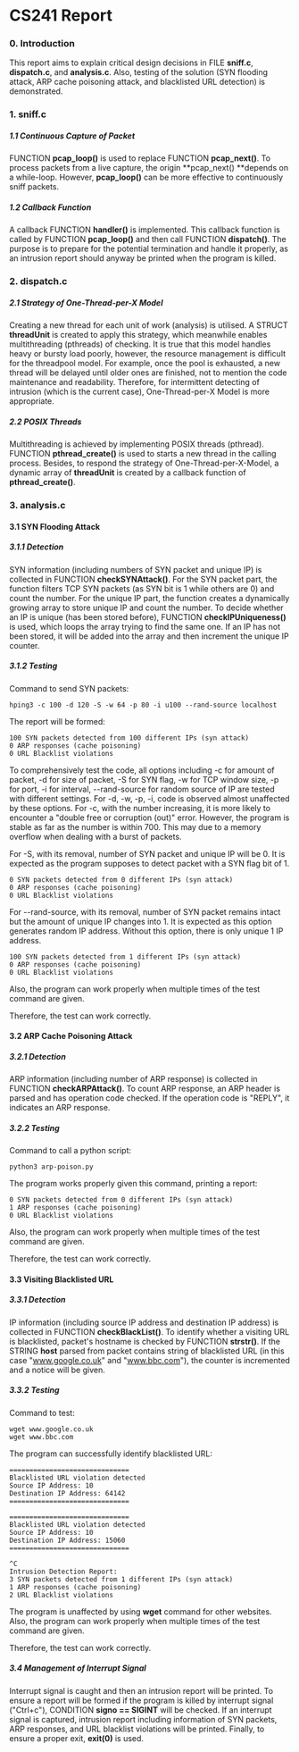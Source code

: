 # CS241 Report

### 0. Introduction

This report aims to explain critical design decisions in FILE **sniff.c**, **dispatch.c**, and **analysis.c**. Also, testing of the solution (SYN flooding attack, ARP cache poisoning attack, and blacklisted URL detection) is demonstrated.



### 1. sniff.c

##### 1.1 Continuous Capture of Packet

FUNCTION **pcap_loop()** is used to replace FUNCTION **pcap_next()**. To process packets from a live capture, the origin **pcap_next() **depends on a while-loop. However, **pcap_loop()** can be more effective to continuously sniff packets.

##### 1.2 Callback Function

A callback FUNCTION **handler()** is implemented. This callback function is called by FUNCTION **pcap_loop()** and then call FUNCTION **dispatch()**. The purpose is to prepare for the potential termination and handle it properly, as an intrusion report should anyway be printed when the program is killed.



### 2. dispatch.c

##### 2.1 Strategy of One-Thread-per-X Model

Creating a new thread for each unit of work (analysis) is utilised. A STRUCT **threadUnit** is created to apply this strategy, which meanwhile enables multithreading (pthreads) of checking. It is true that this model handles heavy or bursty load poorly, however, the resource management is difficult for the threadpool model. For example, once the pool is exhausted, a new thread will be delayed until older ones are finished, not to mention the code maintenance and readability. Therefore, for intermittent detecting of intrusion (which is the current case), One-Thread-per-X Model is more appropriate.

##### 2.2 POSIX Threads

Multithreading is achieved by implementing POSIX threads (pthread). FUNCTION **pthread_create()** is used to starts a new thread in the calling process. Besides, to respond the strategy of One-Thread-per-X-Model, a dynamic array of **threadUnit** is created by a callback function of **pthread_create()**.



### 3. analysis.c

#### 3.1 SYN Flooding Attack

##### 3.1.1 Detection

SYN information (including numbers of SYN packet and unique IP) is collected in FUNCTION **checkSYNAttack()**. For the SYN packet part, the function filters TCP SYN packets (as SYN bit is 1 while others are 0) and count the number. For the unique IP part, the function creates a dynamically growing array to store unique IP and count the number. To decide whether an IP is unique (has been stored before), FUNCTION **checkIPUniqueness()** is used, which loops the array trying to find the same one. If an IP has not been stored, it will be added into the array and then increment the unique IP counter.

##### 3.1.2 Testing

Command to send SYN packets:

```
hping3 -c 100 -d 120 -S -w 64 -p 80 -i u100 --rand-source localhost
```

The report will be formed:

```
100 SYN packets detected from 100 different IPs (syn attack)
0 ARP responses (cache poisoning)
0 URL Blacklist violations
```

To comprehensively test the code, all options including -c for amount of packet, -d for size of packet, -S for SYN flag, -w for TCP window size, -p for port, -i for interval, --rand-source for random source of IP are tested with different settings. For -d, -w, -p, -i, code is observed almost unaffected by these options. For -c, with the number increasing, it is more likely to encounter a "double free or corruption (out)" error. However, the program is stable as far as the number is within 700. This may due to a memory overflow when dealing with a burst of packets. 

For -S, with its removal, number of SYN packet and unique IP will be 0. It is expected as the program supposes to detect packet with a SYN flag bit of 1.

```
0 SYN packets detected from 0 different IPs (syn attack)
0 ARP responses (cache poisoning)
0 URL Blacklist violations
```

For --rand-source, with its removal, number of SYN packet remains intact but the amount of unique IP changes into 1. It is expected as this option generates random IP address. Without this option, there is only unique 1 IP address.

```
100 SYN packets detected from 1 different IPs (syn attack)
0 ARP responses (cache poisoning)
0 URL Blacklist violations
```

Also, the program can work properly when multiple times of the test command are given.

Therefore, the test can work correctly.



#### 3.2 ARP Cache Poisoning Attack

##### 3.2.1 Detection

ARP information (including number of ARP response) is collected in FUNCTION **checkARPAttack()**. To count ARP response, an ARP header is parsed and has operation code checked. If the operation code is "REPLY", it indicates an ARP response.

##### 3.2.2 Testing

Command to call a python script:

```
python3 arp-poison.py
```

The program works properly given this command, printing a report:

```
0 SYN packets detected from 0 different IPs (syn attack)
1 ARP responses (cache poisoning)
0 URL Blacklist violations
```

Also, the program can work properly when multiple times of the test command are given.

Therefore, the test can work correctly.



#### 3.3 Visiting Blacklisted URL

##### 3.3.1 Detection

IP information (including source IP address and destination IP address) is collected in FUNCTION **checkBlackList()**. To identify whether a visiting URL is blacklisted, packet's hostname is checked by FUNCTION **strstr()**. If the STRING **host** parsed from packet contains string of blacklisted URL (in this case "www.google.co.uk" and "www.bbc.com"), the counter is incremented and a notice will be given.

##### 3.3.2 Testing

Command to test:

```
wget www.google.co.uk
wget www.bbc.com
```

The program can successfully identify blacklisted URL:

```
==============================
Blacklisted URL violation detected
Source IP Address: 10
Destination IP Address: 64142
==============================

==============================
Blacklisted URL violation detected
Source IP Address: 10
Destination IP Address: 15060
==============================

^C
Intrusion Detection Report:
3 SYN packets detected from 1 different IPs (syn attack)
1 ARP responses (cache poisoning)
2 URL Blacklist violations
```

The program is unaffected by using **wget** command for other websites. Also, the program can work properly when multiple times of the test command are given.

Therefore, the test can work correctly.



##### 3.4 Management of Interrupt Signal

Interrupt signal is caught and then an intrusion report will be printed. To ensure a report will be formed if the program is killed by interrupt signal ("Ctrl+c"), CONDITION **signo == SIGINT** will be checked. If an interrupt signal is captured, intrusion report including information of SYN packets, ARP responses, and URL blacklist violations will be printed. Finally, to ensure a proper exit, **exit(0)** is used.

